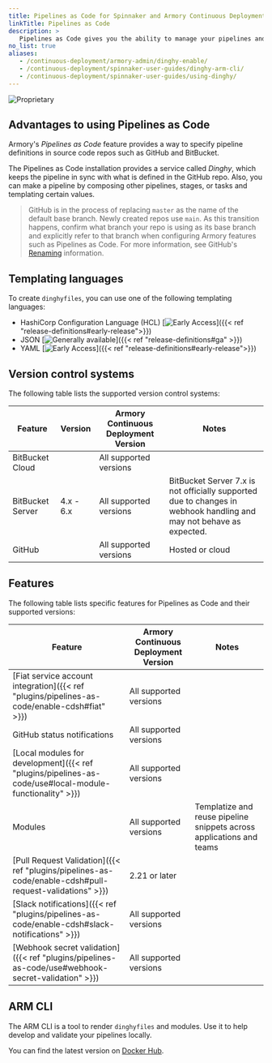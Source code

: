 ```yaml
---
title: Pipelines as Code for Spinnaker and Armory Continuous Deployment
linkTitle: Pipelines as Code
description: >
   Pipelines as Code gives you the ability to manage your pipelines and their templates in source control by creating and maintaining `dinghyfiles` that contain text representations of pipelines. These files are then ingested by Spinnaker or Armory Continuous Deployment to generate pipelines that your app devs can use to deploy their apps.
no_list: true
aliases:
   - /continuous-deployment/armory-admin/dinghy-enable/
   - /continuous-deployment/spinnaker-user-guides/dinghy-arm-cli/
   - /continuous-deployment/spinnaker-user-guides/using-dinghy/
---
```


![Proprietary](/images/proprietary.svg)

## Advantages to using Pipelines as Code

Armory's _Pipelines as Code_ feature provides a way to specify pipeline definitions in source code repos such as GitHub and BitBucket.

The Pipelines as Code installation provides a service called _Dinghy_, which keeps the pipeline in sync with what is defined in the GitHub repo. Also, you can make a pipeline by composing other pipelines, stages, or tasks and templating certain values.

> GitHub is in the process of replacing `master` as the name of the default base branch. Newly created repos use `main`. As this transition happens, confirm what branch your repo is using as its base branch and explicitly refer to that branch when configuring Armory features such as Pipelines as Code. For more information, see GitHub's [Renaming](https://github.com/github/renaming) information.

## Templating languages

To create `dinghyfiles`, you can use one of the following templating languages:

* HashiCorp Configuration Language (HCL) [![Early Access](/images/ea.svg)]({{< ref "release-definitions#early-release">}})
* JSON [![Generally available](/images/ga.svg)]({{< ref "release-definitions#ga" >}})
* YAML [![Early Access](/images/ea.svg)]({{< ref "release-definitions#early-release">}})

## Version control systems

The following table lists the supported version control systems:

| Feature          | Version   | Armory Continuous Deployment Version | Notes                                                                                                               |
| ---------------- | --------- | ------------------------- | ------------------------------------------------------------------------------------------------------------------- |
| BitBucket Cloud  |           | All supported versions    |                                                                                                                     |
| BitBucket Server | 4.x - 6.x | All supported versions    | BitBucket Server 7.x is not officially supported due to changes in webhook handling and may not behave as expected. |
| GitHub           |           | All supported versions    | Hosted or cloud                                                                                                     |

## Features

The following table lists specific features for Pipelines as Code and their supported versions:

| Feature                                                                                | Armory Continuous Deployment Version | Notes                                                                 |
| -------------------------------------------------------------------------------------- | ------------------------- | --------------------------------------------------------------------- |
| [Fiat service account integration]({{< ref "plugins/pipelines-as-code/enable-cdsh#fiat" >}})                   | All supported versions    |                                                                       |
| GitHub status notifications                                                            | All supported versions    |                                                                       |
| [Local modules for development]({{< ref "plugins/pipelines-as-code/use#local-module-functionality" >}}) | All supported versions    |                                                                       |
| Modules                                                                                | All supported versions    | Templatize and reuse pipeline snippets across applications and teams |
| [Pull Request Validation]({{< ref "plugins/pipelines-as-code/enable-cdsh#pull-request-validations" >}})        | 2.21 or later             |                                                                       |
| [Slack notifications]({{< ref "plugins/pipelines-as-code/enable-cdsh#slack-notifications" >}})                 | All supported versions    |                                                                       |
| [Webhook secret validation]({{< ref "plugins/pipelines-as-code/use#webhook-secret-validation" >}})      | All supported versions    |                                                                       |

## ARM CLI

The ARM CLI is a tool to render `dinghyfiles` and modules. Use it to help develop and validate your pipelines locally.

You can find the latest version on [Docker Hub](https://hub.docker.com/r/armory/arm-cli).

